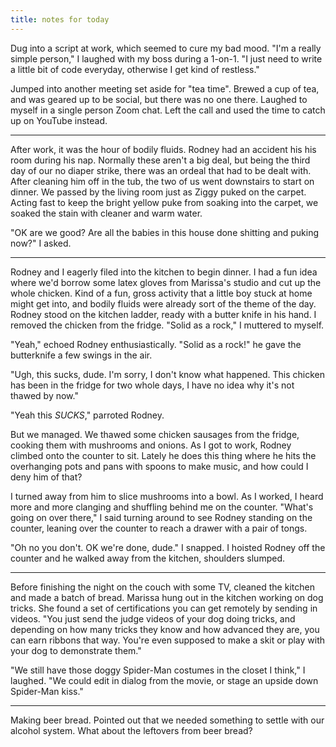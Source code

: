 ```yaml
---
title: notes for today
---
```


Dug into a script at work, which seemed to cure my bad mood.  "I'm a
really simple person," I laughed with my boss during a 1-on-1.  "I
just need to write a little bit of code everyday, otherwise I get kind
of restless."

Jumped into another meeting set aside for "tea time".  Brewed a cup of
tea, and was geared up to be social, but there was no one there.
Laughed to myself in a single person Zoom chat.  Left the call and
used the time to catch up on YouTube instead.

---

After work, it was the hour of bodily fluids.  Rodney had an accident
his his room during his nap.  Normally these aren't a big deal, but
being the third day of our no diaper strike, there was an ordeal that
had to be dealt with.  After cleaning him off in the tub, the two of
us went downstairs to start on dinner.  We passed by the living room
just as Ziggy puked on the carpet.  Acting fast to keep the bright
yellow puke from soaking into the carpet, we soaked the stain with
cleaner and warm water.

"OK are we good?  Are all the babies in this house done shitting and
puking now?" I asked.

---

Rodney and I eagerly filed into the kitchen to begin dinner.  I had a
fun idea where we'd borrow some latex gloves from Marissa's studio and
cut up the whole chicken.  Kind of a fun, gross activity that a little
boy stuck at home might get into, and bodily fluids were already sort
of the theme of the day.  Rodney stood on the kitchen ladder, ready
with a butter knife in his hand.  I removed the chicken from the
fridge.  "Solid as a rock," I muttered to myself.

"Yeah," echoed Rodney enthusiastically.  "Solid as a rock!" he gave
the butterknife a few swings in the air.

"Ugh, this sucks, dude.  I'm sorry, I don't know what happened.  This
chicken has been in the fridge for two whole days, I have no idea why
it's not thawed by now."

"Yeah this _SUCKS_," parroted Rodney.

But we managed.  We thawed some chicken sausages from the fridge,
cooking them with mushrooms and onions.  As I got to work, Rodney
climbed onto the counter to sit.  Lately he does this thing where he
hits the overhanging pots and pans with spoons to make music, and how
could I deny him of that?

I turned away from him to slice mushrooms into a bowl.  As I worked, I
heard more and more clanging and shuffling behind me on the counter.
"What's going on over there," I said turning around to see Rodney
standing on the counter, leaning over the counter to reach a drawer
with a pair of tongs.

"Oh no you don't.  OK we're done, dude." I snapped.  I hoisted Rodney
off the counter and he walked away from the kitchen, shoulders
slumped.

---

Before finishing the night on the couch with some TV, cleaned the
kitchen and made a batch of bread.  Marissa hung out in the kitchen
working on dog tricks.  She found a set of certifications you can get
remotely by sending in videos.  "You just send the judge videos of
your dog doing tricks, and depending on how many tricks they know and
how advanced they are, you can earn ribbons that way.  You're even
supposed to make a skit or play with your dog to demonstrate them."

"We still have those doggy Spider-Man costumes in the closet I think,"
I laughed.  "We could edit in dialog from the movie, or stage an
upside down Spider-Man kiss."

---

Making beer bread.  Pointed out that we needed something to settle
with our alcohol system.  What about the leftovers from beer bread?
